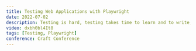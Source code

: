 ```yaml
---
title: Testing Web Applications with Playwright
date: 2022-07-02
description: Testing is hard, testing takes time to learn and to write, and time is money. As developers we want to test. We know we should but we don't have time. So how can we get more developers to do testing? We can create better tools.
video: dxbh0bl4It8
tags: [Testing, Playwright]
conference: Craft Conference
---
```

